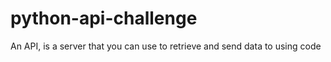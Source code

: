 # python-api-challenge
An API, is a server that you can use to retrieve and send data to using code
